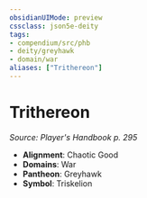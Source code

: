 ```yaml
---
obsidianUIMode: preview
cssclass: json5e-deity
tags:
- compendium/src/phb
- deity/greyhawk
- domain/war
aliases: ["Trithereon"]
---
```

# Trithereon
*Source: Player's Handbook p. 295* 

- **Alignment**: Chaotic Good
- **Domains**: War
- **Pantheon**: Greyhawk
- **Symbol**: Triskelion